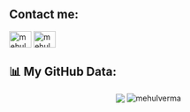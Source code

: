 ## Contact me:

<p align="left">
<a href="https://linkedin.com/in/mehulverma26" target="blank"><img align="center" src="https://raw.githubusercontent.com/rahuldkjain/github-profile-readme-generator/master/src/images/icons/Social/linked-in-alt.svg" alt="mehulverma26" height="30" width="40" /></a>
<a href="https://instagram.com/mehulverma26" target="blank"><img align="center" src="https://raw.githubusercontent.com/rahuldkjain/github-profile-readme-generator/master/src/images/icons/Social/instagram.svg" alt="mehulverma26" height="30" width="40" /></a>
</p>

## 📊 My GitHub Data:

<div align="center">
  <img align="center" src="https://github-readme-stats.anuraghazra1.vercel.app/api?username=mehulverma26&show_icons=true" />
  <img align="center" src="https://github-readme-streak-stats.herokuapp.com/?user=mehulverma26&" alt="mehulverma" />
</div>
